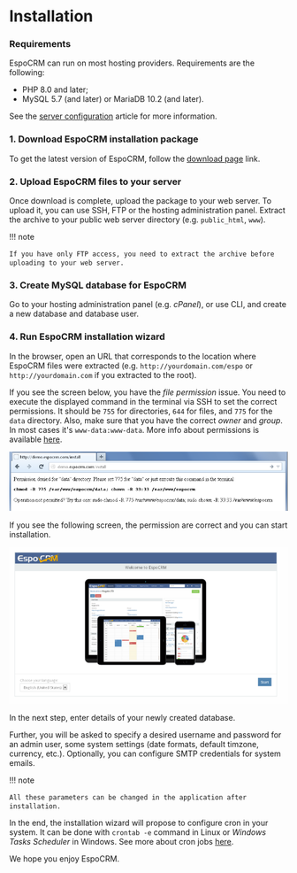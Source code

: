 # Installation

### Requirements

EspoCRM can run on most hosting providers. Requirements are the following:

* PHP 8.0 and later;
* MySQL 5.7 (and later) or MariaDB 10.2 (and later).

See the [server configuration](server-configuration.md) article for more information.

### 1. Download EspoCRM installation package

To get the latest version of EspoCRM, follow the [download page](http://www.espocrm.com/download/) link.

### 2. Upload EspoCRM files to your server

Once download is complete, upload the package to your web server.
To upload it, you can use SSH, FTP or the hosting administration panel.
Extract the archive to your public web server directory (e.g. `public_html`, `www`).

!!! note

    If you have only FTP access, you need to extract the archive before uploading to your web server.

### 3. Create MySQL database for EspoCRM

Go to your hosting administration panel (e.g. *cPanel*), or use CLI, and create a new database and database user.

### 4. Run EspoCRM installation wizard

In the browser, open an URL that corresponds to the location where EspoCRM files were extracted (e.g. `http://yourdomain.com/espo` or `http://yourdomain.com` if you extracted to the root).

If you see the screen below, you have the *file permission* issue.
You need to execute the displayed command in the terminal via SSH to set the correct permissions.
It should be `755` for directories, `644` for files, and `775` for the `data` directory.
Also, make sure that you have the correct _owner_ and _group_. In most cases it's `www-data:www-data`. More info about permissions is available [here](server-configuration.md#required-permissions-for-unix-based-systems).

![1](https://raw.githubusercontent.com/espocrm/documentation/master/docs/_static/images/administration/installation/1.png)

If you see the following screen, the permission are correct and you can start installation.

![2](https://raw.githubusercontent.com/espocrm/documentation/master/docs/_static/images/administration/installation/2.png)

In the next step, enter details of your newly created database.

Further, you will be asked to specify a desired username and password for an admin user, some system settings (date formats, default timzone, currency, etc.). Optionally, you can configure SMTP credentials for system emails.

!!! note

    All these parameters can be changed in the application after installation.

In the end, the installation wizard will propose to configure cron in your system. It can be done with `crontab -e` command in Linux or _Windows Tasks Scheduler_ in Windows. See more about cron jobs [here](jobs.md).

We hope you enjoy EspoCRM.
